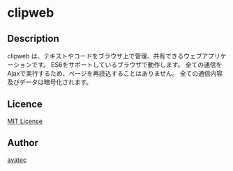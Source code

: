 
# clipweb

## Description
clipweb は、テキストやコードをブラウザ上で管理、共有できるウェブアプリケーションです。
ES6をサポートしているブラウザで動作します。
全ての通信をAjaxで実行するため、ページを再読込することはありません。
全ての通信内容及びデータは暗号化されます。

## Licence

[MIT License](/LICENSE)

## Author

[ayatec](https://github.com/ayatec)
